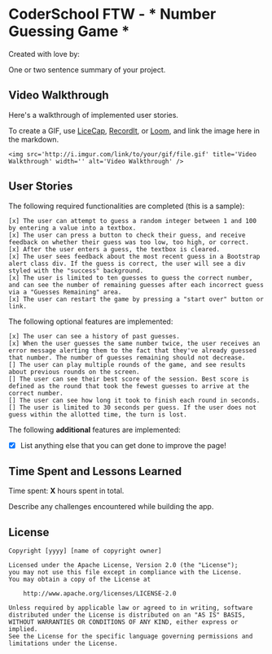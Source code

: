 # CoderSchool FTW - * Number Guessing Game *

Created with love by: <Tran Thi Thanh Hang>
  
One or two sentence summary of your project. 

## Video Walkthrough

Here's a walkthrough of implemented user stories.

To create a GIF, use [LiceCap](http://www.cockos.com/licecap/), [RecordIt](http://www.recordit.co), or [Loom](http://www.useloom.com), and link the image here in the markdown.

```
<img src='http://i.imgur.com/link/to/your/gif/file.gif' title='Video Walkthrough' width='' alt='Video Walkthrough' />
```

## User Stories

The following required functionalities are completed (this is a sample):

    [x] The user can attempt to guess a random integer between 1 and 100 by entering a value into a textbox.
    [x] The user can press a button to check their guess, and receive feedback on whether their guess was too low, too high, or correct.
    [x] After the user enters a guess, the textbox is cleared.
    [x] The user sees feedback about the most recent guess in a Bootstrap alert class div. If the guess is correct, the user will see a div styled with the "success" background.
    [x] The user is limited to ten guesses to guess the correct number, and can see the number of remaining guesses after each incorrect guess via a "Guesses Remaining" area.
    [x] The user can restart the game by pressing a "start over" button or link.
The following optional features are implemented:

    [x] The user can see a history of past guesses.
    [x] When the user guesses the same number twice, the user receives an error message alerting them to the fact that they've already guessed that number. The number of guesses remaining should not decrease.
    [] The user can play multiple rounds of the game, and see results about previous rounds on the screen.
    [] The user can see their best score of the session. Best score is defined as the round that took the fewest guesses to arrive at the correct number.
    [] The user can see how long it took to finish each round in seconds.
    [] The user is limited to 30 seconds per guess. If the user does not guess within the allotted time, the turn is lost.

The following **additional** features are implemented:

* [x] List anything else that you can get done to improve the page!

## Time Spent and Lessons Learned

Time spent: **X** hours spent in total.

Describe any challenges encountered while building the app.

## License

    Copyright [yyyy] [name of copyright owner]

    Licensed under the Apache License, Version 2.0 (the "License");
    you may not use this file except in compliance with the License.
    You may obtain a copy of the License at

        http://www.apache.org/licenses/LICENSE-2.0

    Unless required by applicable law or agreed to in writing, software
    distributed under the License is distributed on an "AS IS" BASIS,
    WITHOUT WARRANTIES OR CONDITIONS OF ANY KIND, either express or implied.
    See the License for the specific language governing permissions and
    limitations under the License.